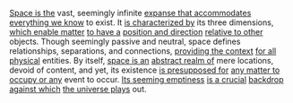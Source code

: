 
[Space is the](1/1/3/2/3/2/2/2/.Space) vast, seemingly infinite [expanse that accommodates](1/1/3/2/3/2/1/3/.Expanse) [everything we know](1/3/1/1/2/1/2/_Known-Unknown) to exist. It [is characterized by](3/1/1/1/1/2/2/3/_Homogeneous-Heterogeneous) its three dimensions, [which enable matter](3/1/1/3/3/_Self-Sufficiency-Dependency) [to have a](2/2/2/2/3/2/3/.Desire) [position and direction](1/1/3/2/1/2/1/2/.Direction) [relative to other](1/3/1/1/3/3/_Relative-Absolute) objects. Though seemingly passive and neutral, space defines relationships, separations, and connections, [providing the context](3/1/1/2/3/2/1/2/_Meaning-Context) [for all physical](1/1/3/1/1/2/1/1/.Physical) entities. By itself, [space is an](1/2/1/3/3/3/3/.Space) [abstract realm of](1/1/3/1/1/2/2/2/.Abstract) mere locations, devoid of content, and yet, its existence [is presupposed for](2/1/3/3/1/3/3/.Presumption) [any matter to](3/3/1/3/2/2/2/.Self-Determination) [occupy or any](3/2/3/3/3/1/2/.Land%20Ownership) event to occur. [Its seeming emptiness](1/2/1/2/1/2/.Empty%20Space) [is a crucial](3/1/3/3/1/2/1/2/_Essential-Nonessential) [backdrop against which](3/3/2/1/1/3/.Layout%20&%20Composition) [the universe plays](3/3/3/1/1/2/.Big%20Bang%20Theory) out.

